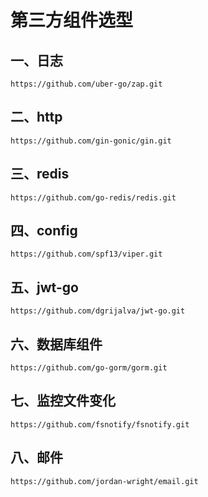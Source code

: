 # 第三方组件选型

## 一、日志

```
https://github.com/uber-go/zap.git
```



## 二、http

```
https://github.com/gin-gonic/gin.git
```



## 三、redis

```
https://github.com/go-redis/redis.git
```



## 四、config

```
https://github.com/spf13/viper.git
```



## 五、jwt-go

```
https://github.com/dgrijalva/jwt-go.git
```



## 六、数据库组件

```
https://github.com/go-gorm/gorm.git
```



## 七、监控文件变化

```
https://github.com/fsnotify/fsnotify.git
```



## 八、邮件

```
https://github.com/jordan-wright/email.git
```

